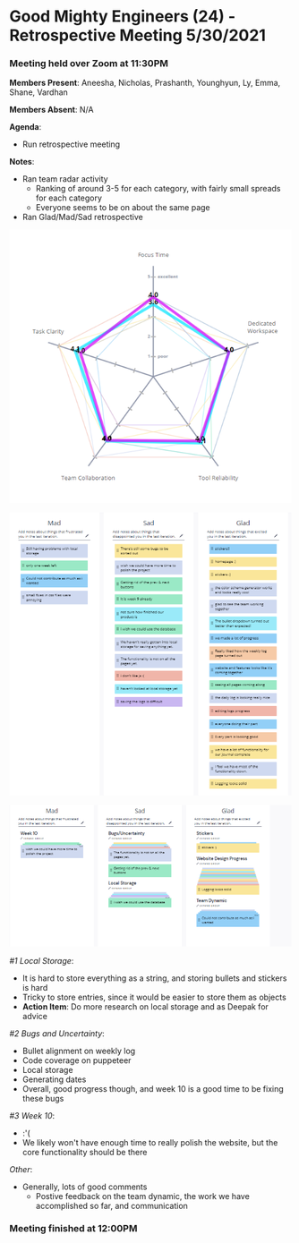 # Good Mighty Engineers (24) - Retrospective Meeting 5/30/2021

### Meeting held over Zoom at 11:30PM

**Members Present**: Aneesha, Nicholas, Prashanth, Younghyun, Ly, Emma, Shane, Vardhan

**Members Absent**: N/A

**Agenda**:  
- Run retrospective meeting

**Notes**:  
- Ran team radar activity
    - Ranking of around 3-5 for each category, with fairly small spreads for each category
    - Everyone seems to be on about the same page
- Ran Glad/Mad/Sad retrospective

![Retrium Activity](../images/retrospective2-radar.PNG)

![Retrium Activity](../images/retrospective2-glad-mad-sad.PNG)

![Retrium Activity](../images/retrospective2-grouping.PNG)

*#1 Local Storage*:
- It is hard to store everything as a string, and storing bullets and stickers is hard  
- Tricky to store entries, since it would be easier to store them as objects  
- **Action Item**: Do more research on local storage and as Deepak for advice

*#2 Bugs and Uncertainty*:
- Bullet alignment on weekly log
- Code coverage on puppeteer
- Local storage
- Generating dates
- Overall, good progress though, and week 10 is a good time to be fixing these bugs

*#3 Week 10*:
- :'(
- We likely won't have enough time to really polish the website, but the core functionality should be there

*Other*:
- Generally, lots of good comments
    - Postive feedback on the team dynamic, the work we have accomplished so far, and communication

### Meeting finished at 12:00PM